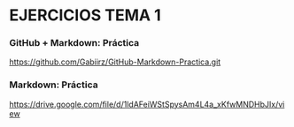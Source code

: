 
# EJERCICIOS TEMA 1

### GitHub + Markdown: Práctica
https://github.com/Gabiirz/GitHub-Markdown-Practica.git

### Markdown: Práctica
https://drive.google.com/file/d/1ldAFeiWStSpysAm4L4a_xKfwMNDHbJIx/view

